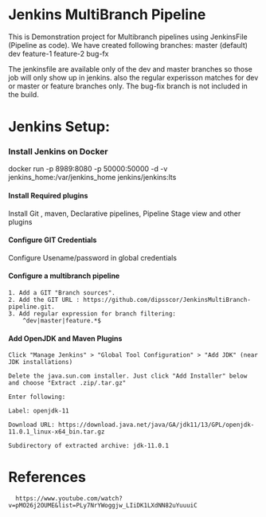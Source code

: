 # Jenkins MultiBranch Pipeline
This is Demonstration project for Multibranch pipelines using JenkinsFile (Pipeline as code). We have created following branches:
    master (default)
    dev
    feature-1
    feature-2
    bug-fx
    
 The jenkinsfile are available only of the dev and master branches so those job will only show up in jenkins.
 also the regular experisson matches for dev or master or feature branches only. The bug-fix branch is not included in the build.
    


# Jenkins Setup:

### Install Jenkins on Docker
docker run -p 8989:8080 -p 50000:50000 -d -v jenkins_home:/var/jenkins_home jenkins/jenkins:lts

#### Install Required plugins
Install Git , maven, Declarative pipelines, Pipeline Stage view and other plugins


#### Configure GIT Credentials
Configure Usename/password in global credentials

#### Configure a multibranch pipeline

    1. Add a GIT "Branch sources".
    2. Add the GIT URL : https://github.com/dipsscor/JenkinsMultiBranch-pipeline.git.
    3. Add regular expression for branch filtering:
        ^dev|master|feature.*$
        

#### Add OpenJDK and Maven Plugins
    Click "Manage Jenkins" > "Global Tool Configuration" > "Add JDK" (near JDK installations)

    Delete the java.sun.com installer. Just click "Add Installer" below and choose "Extract .zip/.tar.gz"

    Enter following:

    Label: openjdk-11

    Download URL: https://download.java.net/java/GA/jdk11/13/GPL/openjdk-11.0.1_linux-x64_bin.tar.gz

    Subdirectory of extracted archive: jdk-11.0.1 

    

 



# References

      https://www.youtube.com/watch?v=pMO26j2OUME&list=PLy7NrYWoggjw_LIiDK1LXdNN82uYuuuiC

